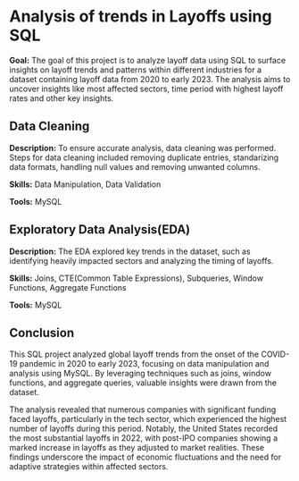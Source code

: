 # Analysis of trends in Layoffs using SQL
**Goal:** The goal of this project is to analyze layoff data using SQL to surface insights on layoff trends and patterns within different industries for a dataset containing layoff data from 2020 to early 2023. The analysis aims to uncover insights like most affected sectors, time period with highest layoff rates and other key insights.

## Data Cleaning
**Description:** To ensure accurate analysis, data cleaning was performed. Steps for data cleaning included removing duplicate entries, standarizing data formats, handling null values and removing unwanted columns.

**Skills:** Data Manipulation, Data Validation

**Tools:** MySQL

## Exploratory Data Analysis(EDA)
**Description:** The EDA explored key trends in the dataset, such as identifying heavily impacted sectors and analyzing the timing of layoffs.

**Skills:** Joins, CTE(Common Table Expressions), Subqueries, Window Functions, Aggregate Functions

**Tools:** MySQL

## Conclusion
This SQL project analyzed global layoff trends from the onset of the COVID-19 pandemic in 2020 to early 2023, focusing on data manipulation and analysis using MySQL. By leveraging techniques such as joins, window functions, and aggregate queries, valuable insights were drawn from the dataset.

The analysis revealed that numerous companies with significant funding faced layoffs, particularly in the tech sector, which experienced the highest number of layoffs during this period. Notably, the United States recorded the most substantial layoffs in 2022, with post-IPO companies showing a marked increase in layoffs as they adjusted to market realities. These findings underscore the impact of economic fluctuations and the need for adaptive strategies within affected sectors.
